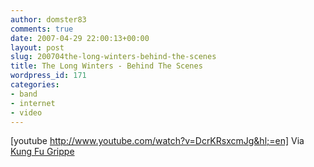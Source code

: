 ```yaml
---
author: domster83
comments: true
date: 2007-04-29 22:00:13+00:00
layout: post
slug: 200704the-long-winters-behind-the-scenes
title: The Long Winters - Behind The Scenes
wordpress_id: 171
categories:
- band
- internet
- video
---
```


[youtube http://www.youtube.com/watch?v=DcrKRsxcmJg&hl;=en]
Via [Kung Fu Grippe](http://www.kungfugrippe.com/post/1345143)
